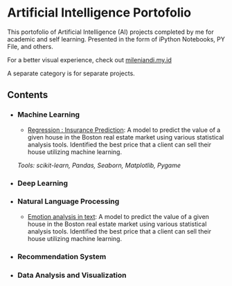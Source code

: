 # Artificial Intelligence Portofolio
This portofolio of Artificial Intelligence (AI) projects completed by me for academic and self learning. Presented in the form of iPython Notebooks, PY File, and others.

For a better visual experience, check out [mileniandi.my.id](mileniandi.my.id)

A separate category is for separate projects.

## Contents

- ### Machine Learning

	- [Regression : Insurance Prediction](https://github.com/negatively/Simpleweb-Insurance-Predict): A model to predict the value of a given house in the Boston real estate market using various statistical analysis tools. Identified the best price that a client can sell their house utilizing machine learning.


	_Tools: scikit-learn, Pandas, Seaborn, Matplotlib, Pygame_ 
	

- ### Deep Learning

- ### Natural Language Processing
	- [Emotion analysis in text](https://github.com/negatively/nlpindo-emotion-classifier): A model to predict the value of a given house in the Boston real estate market using various statistical analysis tools. Identified the best price that a client can sell their house utilizing machine learning.

- ### Recommendation System

- ### Data Analysis and Visualization







